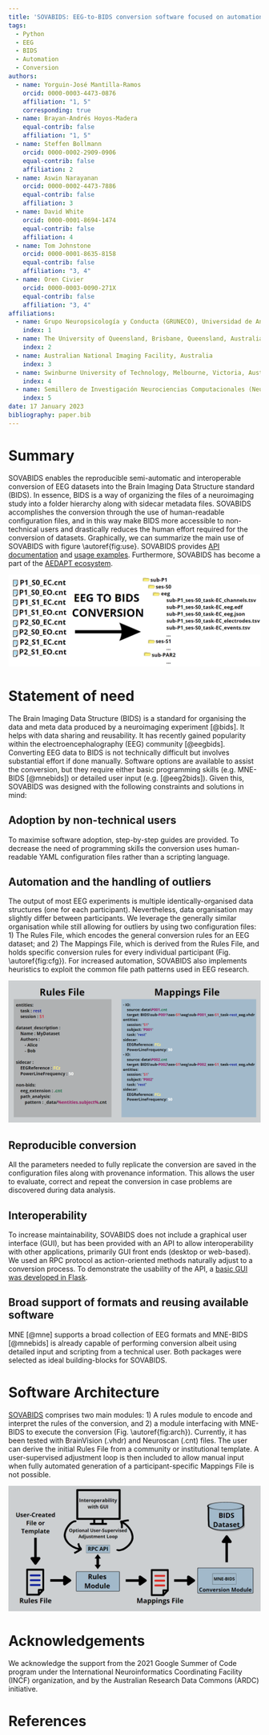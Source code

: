 ```yaml
---
title: 'SOVABIDS: EEG-to-BIDS conversion software focused on automation, reproducibility and interoperability'
tags:
  - Python
  - EEG
  - BIDS
  - Automation
  - Conversion
authors:
  - name: Yorguin-José Mantilla-Ramos
    orcid: 0000-0003-4473-0876
    affiliation: "1, 5"
    corresponding: true
  - name: Brayan-Andrés Hoyos-Madera
    equal-contrib: false
    affiliation: "1, 5"
  - name: Steffen Bollmann
    orcid: 0000-0002-2909-0906
    equal-contrib: false
    affiliation: 2
  - name: Aswin Narayanan
    orcid: 0000-0002-4473-7886
    equal-contrib: false
    affiliation: 3
  - name: David White
    orcid: 0000-0001-8694-1474
    equal-contrib: false
    affiliation: 4
  - name: Tom Johnstone
    orcid: 0000-0001-8635-8158
    equal-contrib: false
    affiliation: "3, 4"
  - name: Oren Civier
    orcid: 0000-0003-0090-271X
    equal-contrib: false
    affiliation: "3, 4"
affiliations:
  - name: Grupo Neuropsicología y Conducta (GRUNECO), Universidad de Antioquia, Medellín,Colombia
    index: 1
  - name: The University of Queensland, Brisbane, Queensland, Australia
    index: 2
  - name: Australian National Imaging Facility, Australia
    index: 3
  - name: Swinburne University of Technology, Melbourne, Victoria, Australia
    index: 4
  - name: Semillero de Investigación Neurociencias Computacionales (NeuroCo), Universidad de Antioquia, Medellín, Colombia
    index: 5
date: 17 January 2023
bibliography: paper.bib
---
```


# Summary

SOVABIDS enables the reproducible semi-automatic and interoperable conversion of EEG datasets into the Brain Imaging Data Structure standard (BIDS). In essence, BIDS is a way of organizing the files of a neuroimaging study into a folder hierarchy along with sidecar metadata files. SOVABIDS accomplishes the conversion through the use of human-readable configuration files, and in this way make BIDS more accessible to non-technical users and drastically reduces the human effort required for the conversion of datasets. Graphically, we can summarize the main use of SOVABIDS with figure \autoref{fig:use}. SOVABIDS provides [API documentation](https://sovabids.readthedocs.io/en/latest/autoapi/index.html) and [usage examples](https://sovabids.readthedocs.io/en/latest/auto_examples/index.html). Furthermore, SOVABIDS has become a part of the [AEDAPT ecosystem](www.aedapt.net).

![Illustration of SOVABIDS' main use.\label{fig:use}](main-use.png)

# Statement of need

The Brain Imaging Data Structure (BIDS) is a standard for organising the data and meta data produced by a neuroimaging experiment [@bids]. It helps with data sharing and reusability. It has recently gained popularity within the electroencephalography (EEG) community [@eegbids]. Converting EEG data to BIDS is not technically difficult but involves substantial effort if done manually. Software options are available to assist the conversion, but they require either basic programming skills (e.g. MNE-BIDS [@mnebids]) or detailed user input (e.g. [@eeg2bids]). Given this, SOVABIDS was designed with the following constraints and solutions in mind:

## Adoption by non-technical users

To maximise software adoption, step-by-step guides are provided. To decrease the need of programming skills the conversion uses human-readable YAML configuration files rather than a scripting language.

## Automation and the handling of outliers

The output of most EEG experiments is multiple identically-organised data structures (one for each participant). Nevertheless, data organisation may slightly differ between participants. We leverage the generally similar organisation while still allowing for outliers by using two configuration files: 1) The Rules File, which encodes the general conversion rules for an EEG dataset; and 2) The Mappings File, which is derived from the Rules File, and holds specific conversion rules for every individual participant (Fig. \autoref{fig:cfg}). For increased automation, SOVABIDS also implements heuristics to exploit the common file path patterns used in EEG research.

![From a Rules File, a mapping for each file in the dataset can be generated and saved in the Mappings File. The colors illustrate how the information in both files is related.\label{fig:cfg}](rules-mappings.png)

## Reproducible conversion

All the parameters needed to fully replicate the conversion are saved in the configuration files along with provenance information. This allows the user to evaluate, correct and repeat the conversion in case problems are discovered during data analysis.

## Interoperability

To increase maintainability, SOVABIDS does not include a graphical user interface (GUI), but has been provided with an API to allow interoperability with other applications, primarily GUI front ends (desktop or web-based). We used an RPC protocol as action-oriented methods naturally adjust to a conversion process. To demonstrate the usability of the API, a [basic GUI was developed in Flask](sovabids.readthedocs.io/en/latest/auto_examples/gui_example.html).

## Broad support of formats and reusing available software

MNE [@mne] supports a broad collection of EEG formats and MNE-BIDS [@mnebids] is already capable of performing conversion albeit using detailed input and scripting from a technical user. Both packages were selected as ideal building-blocks for SOVABIDS.

# Software Architecture

[SOVABIDS](sovabids.readthedocs.io) comprises two main modules: 1) A rules module to encode and interpret the rules of the conversion, and 2) a module interfacing with MNE-BIDS to execute the conversion (Fig. \autoref{fig:arch}). Currently, it has been tested with BrainVision (.vhdr) and Neuroscan (.cnt) files. The user can derive the initial Rules File from a community or institutional template. A user-supervised adjustment loop is then included to allow manual input when fully automated generation of a participant-specific Mappings File is not possible.

![Architecture of SOVABIDS.\label{fig:arch}](arch.png)

# Acknowledgements

We acknowledge the support from the 2021 Google Summer of Code program under the International Neuroinformatics Coordinating Facility (INCF) organization, and by the Australian Research Data Commons (ARDC) initiative.

# References